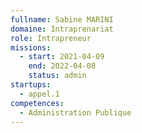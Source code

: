 ```yaml
---
fullname: Sabine MARINI
domaine: Intraprenariat
role: Intrapreneur
missions:
  - start: 2021-04-09
    end: 2022-04-08
    status: admin
startups:
  - appel.1
competences:
  - Administration Publique
---
```

